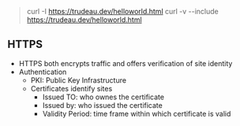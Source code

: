 
> curl -I https://trudeau.dev/helloworld.html
> curl -v --include https://trudeau.dev/helloworld.html

## HTTPS

+ HTTPS both encrypts traffic and offers verification of site identity
+ Authentication
  + PKI: Public Key Infrastructure
  + Certificates identify sites
    + Issued TO: who ownes the certificate
    + Issued by: who issued the certificate
    + Validity Period: time frame within which certificate is valid
